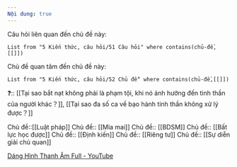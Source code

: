 ```yaml
---
Nội dung: true
---
```


Câu hỏi liên quan đến chủ đề này:
```dataview
List from "5 Kiến thức, câu hỏi/51 Câu hỏi" where contains(chủ-đề,[[]]) 
```

Chủ đề quan tâm đến chủ đề này:
```dataview
List from "5 Kiến thức, câu hỏi/52 Chủ đề" where contains(chủ-đề,[[]]) 
```
 
❓:: [[Tại sao bắt nạt không phải là phạm tội, khi nó ảnh hưởng đến tinh thần của người khác？]], [[Tại sao đa số ca về bạo hành tinh thần không xử lý được？]] 


Chủ đề::[[Luật pháp]]
Chủ đề:: [[Mỉa mai]]
Chủ đề:: [[BDSM]] 
Chủ đề:: [[Bất lực học được]]
Chủ đề:: [[Định kiến]]
Chủ đề:: [[Riêng tư]]
Chủ đề:: [[Sự diễn giải chủ quan]]

[Dáng Hình Thanh Âm Full - YouTube](https://www.youtube.com/watch?v=nZ2XkNvuKFw "Dáng Hình Thanh Âm Full - YouTube")
